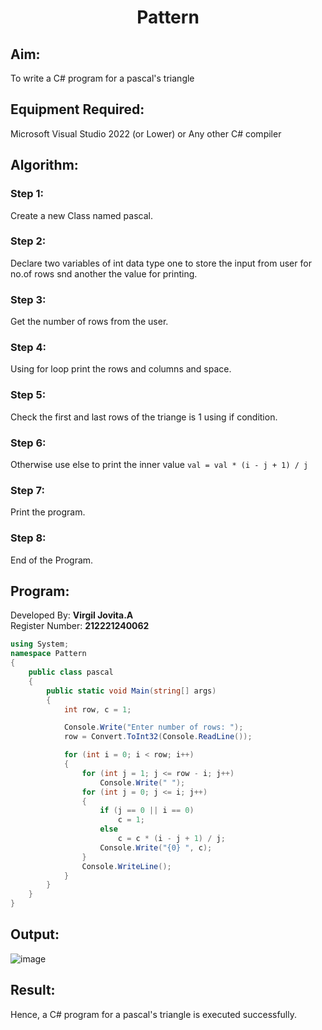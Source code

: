 # <p align="center">Pattern</p>
## Aim:
To write a C# program for a pascal's triangle
## Equipment Required:
Microsoft Visual Studio 2022 (or Lower) or Any other C# compiler
## Algorithm:
### Step 1:
Create a new Class named pascal.
### Step 2:
Declare two variables of int data type one to store the input from user for no.of rows snd another the value for printing.
### Step 3:
Get the number of rows from the user.
### Step 4:
Using for loop print the rows and columns and space.
### Step 5:
Check the first and last rows of the triange is 1 using if condition.
### Step 6:
Otherwise use else to print the inner value
```val = val * (i - j + 1) / j```
### Step 7:
Print the program.
### Step 8:
End of the Program.
## Program:
Developed By: **Virgil Jovita.A**
<br/>
Register Number: **212221240062**
```C#
using System;
namespace Pattern
{
    public class pascal
    {
        public static void Main(string[] args)
        {
            int row, c = 1;

            Console.Write("Enter number of rows: ");
            row = Convert.ToInt32(Console.ReadLine());

            for (int i = 0; i < row; i++)
            {
                for (int j = 1; j <= row - i; j++)
                    Console.Write(" ");
                for (int j = 0; j <= i; j++)
                {
                    if (j == 0 || i == 0)
                        c = 1;
                    else
                        c = c * (i - j + 1) / j;
                    Console.Write("{0} ", c);
                }
                Console.WriteLine();
            }
        }
    }
}        
```
## Output:
![image](https://user-images.githubusercontent.com/94174503/226610852-3dfa5bc9-69bb-40f3-b2d9-6544938d372b.png)
## Result:
Hence, a C# program for a pascal's triangle is executed successfully.
